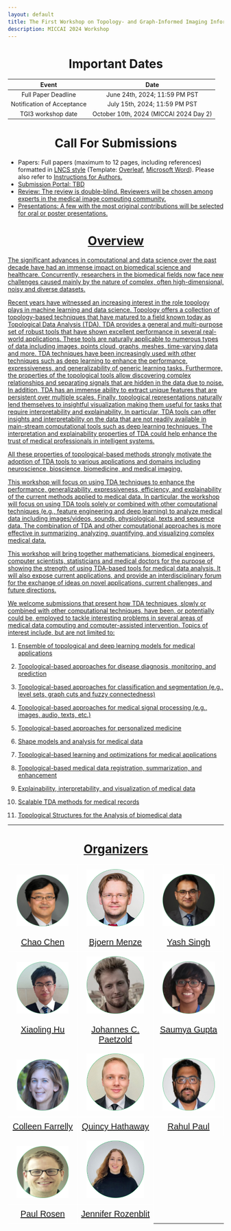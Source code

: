 ```yaml
---
layout: default
title: The First Workshop on Topology- and Graph-Informed Imaging Informatics (TGI3)
description: MICCAI 2024 Workshop
---
```


<h1 style="text-align: center;">Important Dates</h1>

|     Event      |                           Date                           |
|:-------------:|:---------------------------------------------------------:|
| Full Paper Deadline |               June 24th, 2024; 11:59 PM PST               |
| Notification of Acceptance |          July 15th, 2024; 11:59 PM PST           |
| TGI3 workshop date |          October 10th, 2024 (MICCAI 2024 Day 2)           |

<h1 style="text-align: center;">Call For Submissions</h1>

- Papers: Full papers (maximum to 12 pages, including references) formatted in <a href="https://www.springer.com/gp/computer-science/lncs/conference-proceedings-guidelines">LNCS style</a> (Template: <a href="https://www.overleaf.com/latex/templates/springer-lecture-notes-in-computer-science/kzwwpvhwnvfj">Overleaf</a>, <a href="https://resource-cms.springernature.com/springer-cms/rest/v1/content/19238706/data/v1">Microsoft Word</a>). Please also refer to <a href="https://resource-cms.springernature.com/springer-cms/rest/v1/content/19242230/data/v11">Instructions for Authors.
- Submission Portal: TBD
- Review: The review is double-blind. Reviewers will be chosen among experts in the medical image computing community.
- Presentations: A few with the most original contributions will be selected for oral or poster presentations.

<h1 style="text-align: center;">Overview</h1>

The significant advances in computational and data science over the past decade have had an immense impact on biomedical science and healthcare. Concurrently, researchers in the biomedical fields now face new challenges caused mainly by the nature of complex, often high-dimensional, noisy and diverse datasets.

Recent years have witnessed an increasing interest in the role topology plays in machine learning and data science. Topology offers a collection of topology-based techniques that have matured to a field known today as Topological Data Analysis (TDA). TDA provides a general and multi-purpose set of robust tools that have shown excellent performance in several real-world applications. These tools are naturally applicable to numerous types of data including images, points cloud, graphs, meshes, time-varying data and more. TDA techniques have been increasingly used with other techniques such as deep learning to enhance the performance, expressiveness, and generalizability of generic learning tasks. Furthermore, the properties of the topological tools allow discovering complex relationships and separating signals that are hidden in the data due to noise. In addition, TDA has an immense ability to extract unique features that are persistent over multiple scales. Finally, topological representations naturally lend themselves to insightful visualization making them useful for tasks that require interpretability and explainability. In particular, TDA tools can offer insights and interpretability on the data that are not readily available in main-stream computational tools such as deep learning techniques. The interpretation and explainability properties of TDA could help enhance the trust of medical professionals in intelligent systems.

All these properties of topological-based methods strongly motivate the adoption of TDA tools to various applications and domains including neuroscience, bioscience, biomedicine, and medical imaging.

This workshop will focus on using TDA techniques to enhance the performance, generalizability, expressiveness, efficiency, and explainability of the current methods applied to medical data. In particular, the workshop will focus on using TDA tools solely or combined with other computational techniques (e.g., feature engineering and deep learning) to analyze medical data including images/videos, sounds, physiological, texts and sequence data. The combination of TDA and other computational approaches is more effective in summarizing, analyzing, quantifying, and visualizing complex medical data.

This workshop will bring together mathematicians, biomedical engineers, computer scientists, statisticians and medical doctors for the purpose of showing the strength of using TDA-based tools for medical data analysis. It will also expose current applications, and provide an interdisciplinary forum for the exchange of ideas on novel applications, current challenges, and future directions.

We welcome submissions that present how TDA techniques, slowly or combined with other computational techniques, have been, or potentially could be, employed to tackle interesting problems in several areas of medical data computing and computer-assisted intervention. Topics of interest include, but are not limited to:

1. Ensemble of topological and deep learning models for medical applications

2. Topological-based approaches for disease diagnosis, monitoring, and prediction

3. Topological-based approaches for classification and segmentation (e.g., level sets, graph cuts and fuzzy connectedness)

4. Topological-based approaches for medical signal processing (e.g., images, audio, texts, etc.)

5. Topological-based approaches for personalized medicine

6. Shape models and analysis for medical data

7. Topological-based learning and optimizations for medical applications

8. Topological-based medical data registration, summarization, and enhancement

9. Explainability, interpretability, and visualization of medical data

10. Scalable TDA methods for medical records

11. Topological Structures for the Analysis of biomedical data
* * *

<h1 style="text-align: center;">Organizers</h1>

<style type="text/css">
.tg  {border-collapse:collapse;border-spacing:0;}
.tg td{border-color:#ffffff;border-style:solid;border-width:1px;font-family:Arial, sans-serif;font-size:20px;
  overflow:hidden;padding:10px 5px;word-break:normal;}
.tg th{border-color:#ffffff;border-style:solid;border-width:1px;font-family:Arial, sans-serif;font-size:20px;
  font-weight:normal;overflow:hidden;padding:10px 5px;word-break:normal;}
.tg .tg-pb0m{border-color:#ffffff;text-align:center;vertical-align:bottom}
.tg .tg-c3ow{border-color:#ffffff;text-align:center;vertical-align:top}
</style>

<table class="tg">
<tbody>
  <tr>
    <td class="tg-pb0m"><img src="/imgs/circle-cc.png" width="80%"></td>
    <td class="tg-pb0m"><img src="/imgs/circle-bm.png" width="80%"></td>
    <td class="tg-pb0m"><img src="/imgs/circle-ys.png" width="80%"></td>
  </tr>
  <tr>
    <td class="tg-c3ow"><a href="https://chaochen.github.io/">Chao Chen</a></td>
    <td class="tg-c3ow"><a href="https://www.dqbm.uzh.ch/en/research/menze.html">Bjoern Menze</a></td>
    <td class="tg-c3ow"><a href="https://www.mayo.edu/research/faculty/singh-yash-ph-d-m-e/bio-20507491">Yash Singh</a></td>
  </tr>
  <tr>
    <td class="tg-pb0m"><img src="/imgs/circle-xh.png" width="80%"></td>
    <td class="tg-pb0m"><img src="/imgs/circle-jp.png" width="80%"></td>
    <td class="tg-pb0m"><img src="/imgs/circle-sg.png" width="80%"></td>
  </tr>
  <tr>
    <td class="tg-c3ow"><a href="https://huxiaoling.github.io/">Xiaoling Hu</a></td>
    <td class="tg-c3ow"><a href="https://scholar.google.de/citations?user=7Bv7PmgAAAAJ&hl=de">Johannes C. Paetzold</a></td>
    <td class="tg-c3ow"><a href="https://saumya-gupta-26.github.io/">Saumya Gupta</a></td>
  </tr>
  <tr>
    <td class="tg-pb0m"><img src="/imgs/circle-cf.png" width="80%"></td>
    <td class="tg-pb0m"><img src="/imgs/circle-qh.png" width="80%"></td>
    <td class="tg-pb0m"><img src="/imgs/circle-rp.png" width="80%"></td>
  </tr>
  <tr>
    <td class="tg-c3ow"><a href="https://scholar.google.com/citations?user=iNloCF0AAAAJ&hl=en">Colleen Farrelly</a></td>
    <td class="tg-c3ow"><a href="https://scholar.google.com/citations?user=hhOh95IAAAAJ&hl=en">Quincy Hathaway</a></td>
    <td class="tg-c3ow"><a href="https://scholar.google.com/citations?hl=en&user=lv85xksAAAAJ&view_op=list_works&sortby=pubdate">Rahul Paul</a></td>
  </tr>
    <tr>
    <td class="tg-pb0m"><img src="/imgs/circle-pr.png" width="80%"></td>
    <td class="tg-pb0m"><img src="/imgs/circle-jr.png" width="80%"></td>
  </tr>
  <tr>
    <td class="tg-c3ow"><a href="https://www.sci.utah.edu/people/prosen.html">Paul Rosen</a></td>
    <td class="tg-c3ow"><a href="https://sites.google.com/utexas.edu/jrozenblit">Jennifer Rozenblit</a></td>
  </tr>
  
</tbody>
</table>

